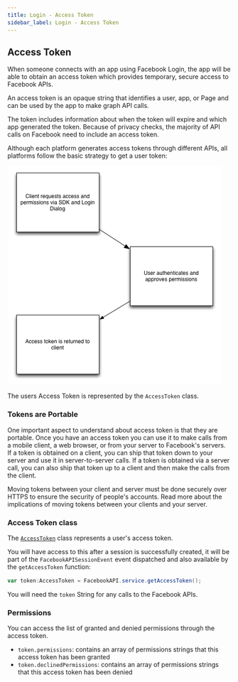 ```yaml
---
title: Login - Access Token
sidebar_label: Login - Access Token
---
```


## Access Token

When someone connects with an app using Facebook Login, the app will be able to 
obtain an access token which provides temporary, secure access to Facebook APIs.

An access token is an opaque string that identifies a user, app, or Page and can 
be used by the app to make graph API calls. 

The token includes information about when the token will expire and which app 
generated the token. Because of privacy checks, the majority of API calls on 
Facebook need to include an access token. 


Although each platform generates access tokens through different APIs, all 
platforms follow the basic strategy to get a user token:

![](images/access-token-flow.png)  

The users Access Token is represented by the `AccessToken` class.


### Tokens are Portable

One important aspect to understand about access token is that they are portable. 
Once you have an access token you can use it to make calls from a mobile client, 
a web browser, or from your server to Facebook's servers. If a token is obtained 
on a client, you can ship that token down to your server and use it in 
server-to-server calls. If a token is obtained via a server call, you can also 
ship that token up to a client and then make the calls from the client.

Moving tokens between your client and server must be done securely over HTTPS 
to ensure the security of people's accounts. Read more about the implications 
of moving tokens between your clients and your server.


### Access Token class

The [`AccessToken`](http://docs.airnativeextensions.com/asdocs/facebookapi/com/distriqt/extension/facebookapi/AccessToken.html) 
class represents a user's access token. 

You will have access to this after a session is successfully created, it will
be part of the `FacebookAPISessionEvent` event dispatched and also available 
by the `getAccessToken` function:

```actionscript
var token:AccessToken = FacebookAPI.service.getAccessToken();
```

You will need the `token` String for any calls to the Facebook APIs.


### Permissions

You can access the list of granted and denied permissions through the access token.

- `token.permissions`: contains an array of permissions strings that this access token has been granted 
- `token.declinedPermissions`: contains an array of permissions strings that this access token has been denied 

